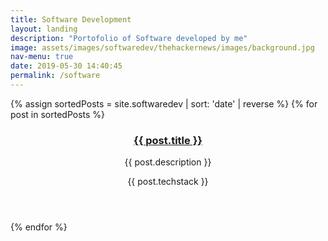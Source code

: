 ```yaml
---
title: Software Development
layout: landing
description: "Portofolio of Software developed by me"
image: assets/images/softwaredev/thehackernews/images/background.jpg
nav-menu: true
date: 2019-05-30 14:40:45
permalink: /software
---
```


<section id="one" class="tiles">
  {% assign sortedPosts = site.softwaredev | sort: 'date' | reverse %}
  {% for post in sortedPosts %}
  <article>
    <span class="image">
      <img src="{{ post.image }}" alt="" />
    </span>
    <header class="major">
      <h3><a href="{{ post.url  | relative_url }}" class="link">{{ post.title }}</a></h3>
      <p>{{ post.description }}</p>
      <p>{{ post.techstack }}</p>
    </header>
  </article>
  {% endfor %}
</section>
